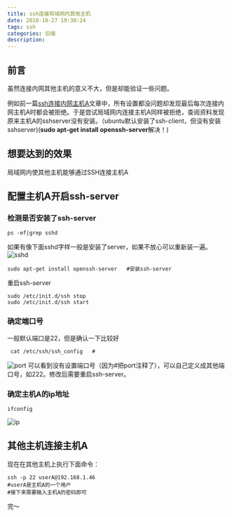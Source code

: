 ```yaml
---
title: ssh连接局域网内其他主机
date: 2018-10-27 19:30:24
tags: ssh
categories: 后端
description:
---
```

## 前言
虽然连接内网其他主机的意义不大，但是却能验证一些问题。

例如前一篇[ssh连接内网主机A](https://bigcaol.github.io/2018/10/26/ssh%E8%BF%9E%E6%8E%A5%E5%86%85%E7%BD%91%E4%B8%BB%E6%9C%BAA/)文章中，所有设置都没问题却发现最后每次连接内网主机A时都会被拒绝。于是尝试局域网内连接主机A同样被拒绝，查阅资料发现原来主机A的sshserver没有安装。（ubuntu默认安装了ssh-client，但没有安装sshserver)(**sudo apt-get install openssh-server**解决！)
## 想要达到的效果
局域网内使其他主机能够通过SSH连接主机A
## 配置主机A开启ssh-server
### 检测是否安装了ssh-server
```
ps -ef|grep sshd
```
如果有像下面sshd字样一般是安装了server，如果不放心可以重新装一遍。
![sshd](https://i.loli.net/2018/10/27/5bd454c49efa7.png)
```
sudo apt-get install openssh-server   #安装ssh-server
```
重启ssh-server
```
sudo /etc/init.d/ssh stop
sudo /etc/init.d/ssh start
```
### 确定端口号
一般默认端口是22，但是确认一下比较好
```
 cat /etc/ssh/ssh_config   #
```
![port](https://i.loli.net/2018/10/27/5bd45754ba6f6.png)
可以看到没有设置端口号（因为#把port注释了），可以自己定义成其他端口号，如222。修改后需要重启ssh-server。
### 确定主机A的ip地址
```
ifconfig
```
![ip](https://i.loli.net/2018/10/27/5bd4593a43af8.png)
## 其他主机连接主机A
现在在其他主机上执行下面命令：
```
ssh -p 22 userA@192.168.1.46   
#userA是主机A的一个用户
#接下来需要输入主机A的密码即可
```
完～